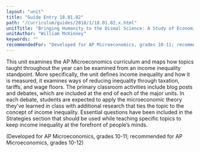 ```yaml
---
layout: "unit"
title: "Guide Entry 18.01.02"
path: "/curriculum/guides/2018/1/18.01.02.x.html"
unitTitle: "Bringing Humanity to the Dismal Science: A Study of Economics through the Lens of Income Inequality"
unitAuthor: "William McKinney"
keywords: ""
recommendedFor: "Developed for AP Microeconomics, grades 10-11; recommended for AP Microeconomics, grades 10-12"
---
```

<main>
<p>
This unit examines the AP Microeconomics curriculum and maps how topics taught throughout the year can be examined from an income inequality standpoint. More specifically, the unit defines income inequality and how it is measured, it examines ways of reducing inequality through taxation, tariffs, and wage floors. The primary classroom activities include blog posts and debates, which are included at the end of each of the major units. In each debate, students are expected to apply the microeconomic theory they’ve learned in class with additional research that ties the topic to the concept of income inequality. Essential questions have been included in the Strategies section that should be used while teaching specific topics to keep income inequality at the forefront of people’s minds.
</p>
<p>
(Developed for AP Microeconomics, grades 10-11; recommended for AP Microeconomics, grades 10-12)
</p>
</main>